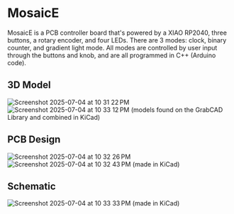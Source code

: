# MosaicE
MosaicE is a PCB controller board that's powered by a XIAO RP2040, three buttons, a rotary encoder, and four LEDs. There are 3 modes: clock, binary counter, and gradient light mode. All modes are controlled by user input through the buttons and knob, and are all programmed in C++ (Arduino code).

## 3D Model
![Screenshot 2025-07-04 at 10 31 22 PM](https://github.com/user-attachments/assets/0d696eda-a47b-446c-a703-f3b2c8356bf3)
![Screenshot 2025-07-04 at 10 33 12 PM](https://github.com/user-attachments/assets/08fead19-47de-468e-8f24-1303049d8a52)
(models found on the GrabCAD Library and combined in KiCad)

## PCB Design
![Screenshot 2025-07-04 at 10 32 26 PM](https://github.com/user-attachments/assets/0fbf03c0-b2ee-4cfd-99e9-03d7f768ba20)
![Screenshot 2025-07-04 at 10 32 43 PM](https://github.com/user-attachments/assets/71d4ea25-4ee7-4cc8-b3e6-84e4965f6866)
(made in KiCad)

## Schematic
![Screenshot 2025-07-04 at 10 33 33 PM](https://github.com/user-attachments/assets/51fe94ca-7d3f-4056-96ef-1126728b5e31)
(made in KiCad)
